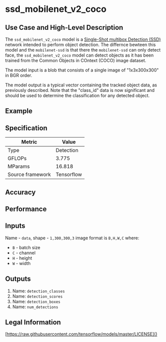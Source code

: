 # ssd_mobilenet_v2_coco

## Use Case and High-Level Description

The `ssd_mobilenet_v2_coco` model is a [Single-Shot multibox Detection (SSD)](https://arxiv.org/pdf/1801.04381.pdf) network intended to perform object detection. The differnce bewteen this model and the `mobilenet-ssd` is that there the `mobilenet-ssd` can only detect face, the `ssd_mobilenet_v2_coco` model can detect objects as it has been trained from the Common Objects in COntext (COCO) image dataset. 

The model input is a blob that consists of a single image of "1x3x300x300" in BGR order.

The model output is a typical vector containing the tracked object data, as previously described. Note that the "class_id" data is now significant and should be used to determine the classification for any detected object.

## Example

## Specification

| Metric            | Value         |
|-------------------|---------------|
| Type              | Detection     |
| GFLOPs            | 3.775         |
| MParams           | 16.818        |
| Source framework  | Tensorflow    |

## Accuracy

## Performance

## Inputs

Name - `data`, shape - `1,300,300,3` image format is `B,H,W,C` where:

- `B` - batch size
- `C` - channel
- `H` - height
- `W` - width

## Outputs

1. Name: `detection_classes`
2. Name: `detection_scores`
3. Name: `detection_boxes`
4. Name: `num_detections`

## Legal Information

[https://raw.githubusercontent.com/tensorflow/models/master/LICENSE]()
